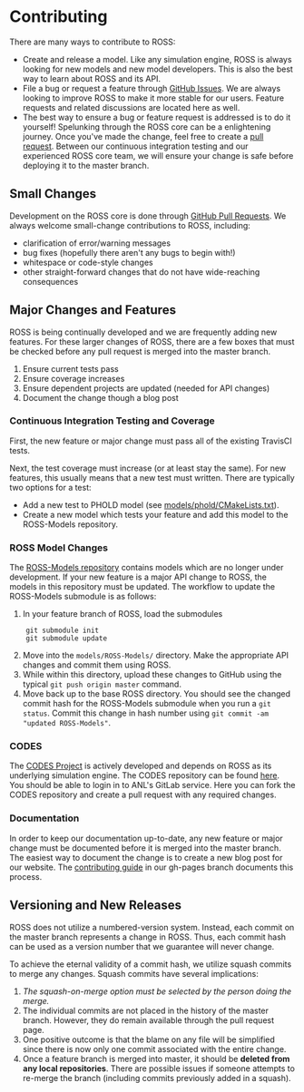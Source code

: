 # Contributing

There are many ways to contribute to ROSS:

- Create and release a model.
  Like any simulation engine, ROSS is always looking for new models and new model developers.
  This is also the best way to learn about ROSS and its API.
- File a bug or request a feature through [GitHub Issues](http://github.com/carothersc/ROSS/issues).
  We are always looking to improve ROSS to make it more stable for our users.
  Feature requests and related discussions are located here as well.
- The best way to ensure a bug or feature request is addressed is to do it yourself!
  Spelunking through the ROSS core can be a enlightening journey.
  Once you've made the change, feel free to create a [pull request](https://github.com/carothersc/ROSS/pulls).
  Between our continuous integration testing and our experienced ROSS core team, we will ensure your change is safe before deploying it to the master branch.

## Small Changes

Development on the ROSS core is done through [GitHub Pull Requests](https://help.github.com/articles/using-pull-requests/).
We always welcome small-change contributions to ROSS, including:

- clarification of error/warning messages
- bug fixes (hopefully there aren't any bugs to begin with!)
- whitespace or code-style changes
- other straight-forward changes that do not have wide-reaching consequences

## Major Changes and Features

ROSS is being continually developed and we are frequently adding new features.
For these larger changes of ROSS, there are a few boxes that must be checked before any pull request is merged into the master branch.

1. Ensure current tests pass
2. Ensure coverage increases
3. Ensure dependent projects are updated (needed for API changes)
4. Document the change though a blog post

### Continuous Integration Testing and Coverage

First, the new feature or major change must pass all of the existing TravisCI tests.

Next, the test coverage must increase (or at least stay the same).
For new features, this usually means that a new test must written.
There are typically two options for a test:
- Add a new test to PHOLD model (see [models/phold/CMakeLists.txt](https://github.com/carothersc/ROSS/blob/master/models/phold/CMakeLists.txt)).
- Create a new model which tests your feature and add this model to the ROSS-Models repository.

### ROSS Model Changes

The [ROSS-Models repository](http://github.com/carothersc/ROSS-Models) contains models which are no longer under development.
If your new feature is a major API change to ROSS, the models in this repository must be updated.
The workflow to update the ROSS-Models submodule is as follows:

1. In your feature branch of ROSS, load the submodules
```
	git submodule init
	git submodule update
```
2. Move into the `models/ROSS-Models/` directory.
   Make the appropriate API changes and commit them using ROSS.
3. While within this directory, upload these changes to GitHub using the typical `git push origin master` command.
4. Move back up to the base ROSS directory.
   You should see the changed commit hash for the ROSS-Models submodule when you run a `git status`.
   Commit this change in hash number using `git commit -am "updated ROSS-Models"`.

### CODES

The [CODES Project](http://press3.mcs.anl.gov/codes/) is actively developed and depends on ROSS as its underlying simulation engine.
The CODES repository can be found [here](https://xgitlab.cels.anl.gov).
You should be able to login in to ANL's GitLab service.
Here you can fork the CODES repository and create a pull request with any required changes.

### Documentation

In order to keep our documentation up-to-date, any new feature or major change must be documented before it is merged into the master branch.
The easiest way to document the change is to create a new blog post for our website.
The [contributing guide](https://github.com/carothersc/ROSS/blob/gh-pages/CONTRIBUTING.md) in our gh-pages branch documents this process.

## Versioning and New Releases

ROSS does not utilize a numbered-version system.
Instead, each commit on the master branch represents a change in ROSS.
Thus, each commit hash can be used as a version number that we guarantee will never change.

To achieve the eternal validity of a commit hash, we utilize squash commits to merge any changes.
Squash commits have several implications:

1. *The squash-on-merge option must be selected by the person doing the merge.*
1. The individual commits are not placed in the history of the master branch.
   However, they do remain available through the pull request page.
2. One positive outcome is that the blame on any file will be simplified since there is now only one commit associated with the entire change.
3. Once a feature branch is merged into master, it should be **deleted from any local repositories**.
   There are possible issues if someone attempts to re-merge the branch (including commits previously added in a squash).
